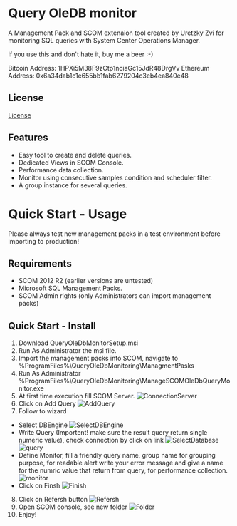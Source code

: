 # Query OleDB monitor
A Management Pack and SCOM extenaion tool created by Uretzky Zvi for monitoring SQL queries with System Center Operations Manager.

If you use this and don't hate it, buy me a beer :-)

 Bitcoin Address: 1HPXi5M38F9zCtp1nciaGc15JdR48DrgVv
 Ethereum Address: 0x6a34dab1c1e655bb1fab6279204c3eb4ea840e48

## License

[License](https://github.com/uretskyzvi/Monitor-Applications-Using-SQL-Queries/blob/master/LICENSE)

## Features
* Easy tool to create and delete queries.
* Dedicated Views in SCOM Console.
* Performance data collection.
* Monitor using consecutive samples condition and scheduler filter.
* A group instance for several queries.

# Quick Start - Usage
Please always test new management packs in a test environment before importing to production!

## Requirements
* SCOM 2012 R2 (earlier versions are untested)
* Microsoft SQL Management Packs.
* SCOM Admin rights (only Administrators can import management packs)
## Quick Start - Install
1. Download QueryOleDbMonitorSetup.msi
2. Run As Administrator the msi file.
3. Import the management packs into SCOM, navigate to %ProgramFiles%\QueryOleDbMonitoring\ManagmentPasks
4. Run As Administrator %ProgramFiles%\QueryOleDbMonitoring\ManageSCOMOleDbQueryMonitor.exe
5. At first time execution fill SCOM Server.
![ConnectionServer](https://github.com/uretskyzvi/Monitor-Applications-Using-SQL-Queries/blob/master/Images/Slide1.GIF)
6. Click on Add Query
![AddQuery](https://github.com/uretskyzvi/Monitor-Applications-Using-SQL-Queries/blob/master/Images/Slide2.GIF)
7. Follow to wizard
  * Select DBEngine
  ![SelectDBEngine](https://github.com/uretskyzvi/Monitor-Applications-Using-SQL-Queries/blob/master/Images/Slide3.GIF)
  * Write Query (Importent! make sure the result query return single numeric value), check connection by click on link
  ![SelectDatabase](https://github.com/uretskyzvi/Monitor-Applications-Using-SQL-Queries/blob/master/Images/Slide4.GIF)
  ![query](https://github.com/uretskyzvi/Monitor-Applications-Using-SQL-Queries/blob/master/Images/Slide5.GIF)
  * Define Monitor, fill a friendly query name, group name for grouping purpose, for readable alert write your error message and
  give a name for the numric value that return from query, for performance collection.
  ![monitor](https://github.com/uretskyzvi/Monitor-Applications-Using-SQL-Queries/blob/master/Images/Slide6.GIF)
  * Click on Finsh
  ![Finish](https://github.com/uretskyzvi/Monitor-Applications-Using-SQL-Queries/blob/master/Images/Slide7.GIF)
 8. Click on Refersh button
  ![Refersh](https://github.com/uretskyzvi/Monitor-Applications-Using-SQL-Queries/blob/master/Images/Slide8.GIF)
 9. Open SCOM console, see new folder
  ![Folder](https://github.com/uretskyzvi/Monitor-Applications-Using-SQL-Queries/blob/master/Images/Slide11.GIF) 
 10. Enjoy!
  
  
